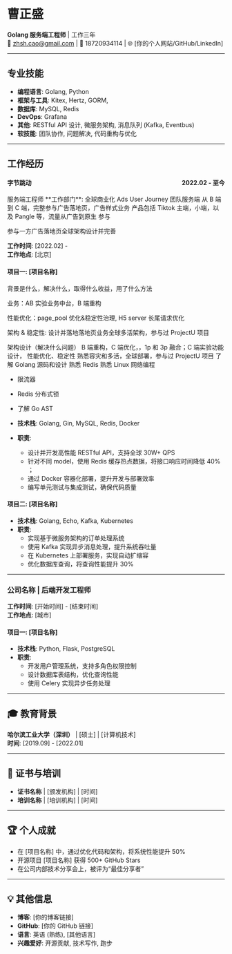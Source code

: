 # 曹正盛
**Golang 服务端工程师** | 工作三年  
📧 zhsh.cao@gmail.com | 📱 18720934114 | 🌐 [你的个人网站/GitHub/LinkedIn]  

---

## 专业技能  
- **编程语言**: Golang, Python
- **框架与工具**: Kitex, Hertz, GORM, 
- **数据库**: MySQL, Redis
- **DevOps**: Grafana  
- **其他**: RESTful API 设计, 微服务架构, 消息队列 (Kafka, Eventbus)  
- **软技能**: 团队协作, 问题解决, 代码重构与优化  

---

## 工作经历  
<h4 style="display: flex; justify-content: space-between;">
  <span>字节跳动</span>
  <span>2022.02 - 至今</span>
</h4>
服务端工程师  
**工作部门**: 全球商业化 Ads User Journey 团队服务端
从 B 端到 C 端，完整参与广告落地页，广告样式业务
产品包括 Tiktok 主端，小端，以及 Pangle 等，流量从广告到原生
参与

参与一方广告落地页全球架构设计并完善

**工作时间**: [2022.02] -  
**工作地点**: [北京]  

#### 项目一: [项目名称]  
背景是什么，解决什么，取得什么收益，用了什么方法

业务：AB 实验业务中台，B 端重构

性能优化：page_pool 优化&稳定性治理, H5 server 长尾请求优化

架构 & 稳定性: 设计并落地落地页业务全球多活架构，参与过 ProjectU 项目


架构设计（解决什么问题）
B 端重构，C 端优化，，1p 和 3p 融合；C 端实验功能设计， 性能优化、稳定性
熟悉容灾和多活，全球部署，参与过 ProjectU 项目
了解 Golang 源码和设计
熟悉 Redis
熟悉 Linux 网络编程

- 限流器
- Redis 分布式锁
- 了解 Go AST

- **技术栈**: Golang, Gin, MySQL, Redis, Docker  
- **职责**:  
  - 设计并开发高性能 RESTful API，支持全球 30W+ QPS  
  - 针对不同 model，使用 Redis 缓存热点数据，将接口响应时间降低 40% ； 
  - 通过 Docker 容器化部署，提升开发与部署效率  
  - 编写单元测试与集成测试，确保代码质量  

#### 项目二: [项目名称]  
- **技术栈**: Golang, Echo, Kafka, Kubernetes  
- **职责**:  
  - 实现基于微服务架构的订单处理系统  
  - 使用 Kafka 实现异步消息处理，提升系统吞吐量  
  - 在 Kubernetes 上部署服务，实现自动扩缩容  
  - 优化数据库查询，将查询性能提升 30%  

---

### **公司名称** | 后端开发工程师  
**工作时间**: [开始时间] - [结束时间]  
**工作地点**: [城市]  

#### 项目一: [项目名称]  
- **技术栈**: Python, Flask, PostgreSQL  
- **职责**:  
  - 开发用户管理系统，支持多角色权限控制  
  - 设计数据库表结构，优化查询性能  
  - 使用 Celery 实现异步任务处理  

---

## 🎓 教育背景  
**哈尔滨工业大学（深圳）** | [硕士] | [计算机技术]  
**时间**: [2019.09] - [2022.01]  

---

## 📜 证书与培训  
- **证书名称** | [颁发机构] | [时间]  
- **培训名称** | [培训机构] | [时间]  

---

## 🏆 个人成就  
- 在 [项目名称] 中，通过优化代码和架构，将系统性能提升 50%  
- 开源项目 [项目名称] 获得 500+ GitHub Stars  
- 在公司内部技术分享会上，被评为“最佳分享者”  

---

## 💡 其他信息  
- **博客**: [你的博客链接]  
- **GitHub**: [你的 GitHub 链接]  
- **语言**: 英语 (熟练), [其他语言]  
- **兴趣爱好**: 开源贡献, 技术写作, 跑步  